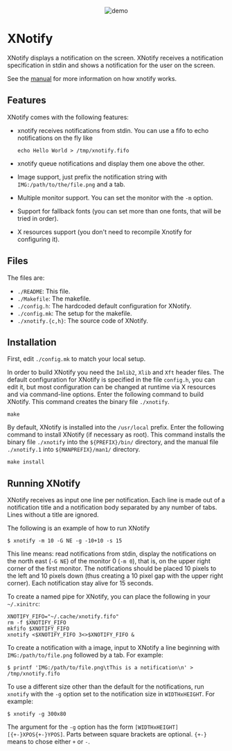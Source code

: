 <p align="center">
  <img src="https://user-images.githubusercontent.com/63266536/93797439-c65d0680-fc2b-11ea-80e3-10bbd6f65dcb.gif", title="demo"/>
</p>

# XNotify

XNotify displays a notification on the screen.
XNotify receives a notification specification in stdin and shows a
notification for the user on the screen.

See the [manual](https://github.com/phillbush/xnotify/wiki) for more information on how xnotify works.


## Features

XNotify comes with the following features:

* xnotify receives notifications from stdin.
  You can use a fifo to echo notifications on the fly like

  `echo Hello World > /tmp/xnotify.fifo`

* xnotify queue notifications and display them one above the other.

* Image support, just prefix the notification string with `IMG:/path/to/the/file.png` and a tab.

* Multiple monitor support.  You can set the monitor with the `-m` option.

* Support for fallback fonts (you can set more than one fonts, that will be tried in order).

* X resources support (you don't need to recompile Xnotify for configuring it).


## Files

The files are:

* `./README`:           This file.
* `./Makefile`:         The makefile.
* `./config.h`:         The hardcoded default configuration for XNotify.
* `./config.mk`:        The setup for the makefile.
* `./xnotify.{c,h}`:    The source code of XNotify.


## Installation

First, edit `./config.mk` to match your local setup.

In order to build XNotify you need the `Imlib2`, `Xlib` and `Xft` header files.
The default configuration for XNotify is specified in the file `config.h`,
you can edit it, but most configuration can be changed at runtime via
X resources and via command-line options.
Enter the following command to build XNotify.
This command creates the binary file `./xnotify`.

	make

By default, XNotify is installed into the `/usr/local` prefix.  Enter the
following command to install XNotify (if necessary as root).  This command
installs the binary file `./xnotify` into the `${PREFIX}/bin/` directory, and
the manual file `./xnotify.1` into `${MANPREFIX}/man1/` directory.

	make install


## Running XNotify

XNotify receives as input one line per notification.
Each line is made out of a notification title and a notification body separated by any number of tabs.
Lines without a title are ignored.

The following is an example of how to run XNotify

	$ xnotify -m 10 -G NE -g -10+10 -s 15

This line means: read notifications from stdin, display
the notifications on the north east (`-G NE`) of the monitor 0 (`-m 0`),
that is, on the upper right corner of the first monitor.  The
notifications should be placed 10 pixels to the left and 10 pixels
down (thus creating a 10 pixel gap with the upper right corner).
Each notification stay alive for 15 seconds.

To create a named pipe for XNotify, you can place the following in your `~/.xinitrc`:

	XNOTIFY_FIFO="~/.cache/xnotify.fifo"
	rm -f $XNOTIFY_FIFO
	mkfifo $XNOTIFY_FIFO
	xnotify <$XNOTIFY_FIFO 3<>$XNOTIFY_FIFO &

To create a notification with a image, input to XNotify a line beginning
with `IMG:/path/to/file.png` followed by a tab.  For example:

	$ printf 'IMG:/path/to/file.png\tThis is a notification\n' > /tmp/xnotify.fifo

To use a different size other than the default for the notifications,
run `xnotify` with the `-g` option set to the notification size in
`WIDTHxHEIGHT`.  For example:

	$ xnotify -g 300x80

The argument for the `-g` option has the form `[WIDTHxHEIGHT][{+-}XPOS{+-}YPOS]`.
Parts between square brackets are optional.
`{+-}` means to chose either `+` or `-`.
